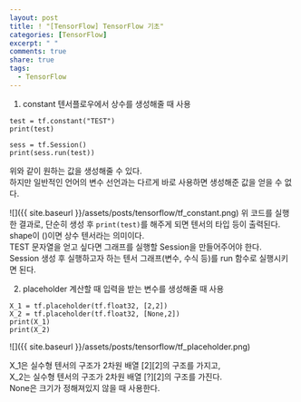 ```yaml
---
layout: post
title: ! "[TensorFlow] TensorFlow 기초"
categories: [TensorFlow]
excerpt: " "
comments: true
share: true
tags:
  - TensorFlow
---
```



1. constant
텐서플로우에서 상수를 생성해줄 때 사용

```
test = tf.constant("TEST")
print(test)

sess = tf.Session()
print(sess.run(test))
```
위와 같이 원하는 값을 생성해줄 수 있다. <br>
하지만 일반적인 언어의 변수 선언과는 다르게 바로 사용하면 생성해준 값을 얻을 수 없다.

![]({{ site.baseurl }}/assets/posts/tensorflow/tf_constant.png)
위 코드를 실행한 결과로, 단순히 생성 후 `print(test)`를 해주게 되면 텐서의 타입 등이 출력된다.<br>
shape이 ()이면 상수 텐서라는 의미이다.<br>
TEST 문자열을 얻고 싶다면 그래프를 실행할 Session을 만들어주어야 한다. <br>
Session 생성 후 실행하고자 하는 텐서 그래프(변수, 수식 등)를 run 함수로 실행시키면 된다.<br>


2. placeholder
계산할 때 입력을 받는 변수를 생성해줄 때 사용

```
X_1 = tf.placeholder(tf.float32, [2,2])
X_2 = tf.placeholder(tf.float32, [None,2])
print(X_1)
print(X_2)
```
![]({{ site.baseurl }}/assets/posts/tensorflow/tf_placeholder.png)

X_1은 실수형 텐서의 구조가 2차원 배열 [2][2]의 구조를 가지고,<br>
X_2는 실수형 텐서의 구조가 2차원 배열 [?][2]의 구조를 가진다.<br>
None은 크기가 정해져있지 않을 때 사용한다.




